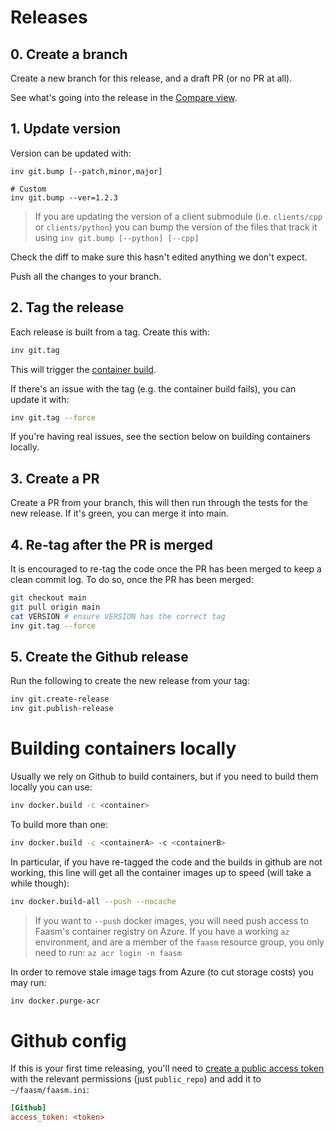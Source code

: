 # Releases

## 0. Create a branch

Create a new branch for this release, and a draft PR (or no PR at all).

See what's going into the release in the [Compare
view](https://github.com/faasm/faasm/compare).

## 1. Update version

Version can be updated with:

```
inv git.bump [--patch,minor,major]

# Custom
inv git.bump --ver=1.2.3
```

> If you are updating the version of a client submodule (i.e. `clients/cpp`
> or `clients/python`) you can bump the version of the files that track it
> using `inv git.bump [--python] [--cpp]`

Check the diff to make sure this hasn't edited anything we don't expect.

Push all the changes to your branch.

## 2. Tag the release

Each release is built from a tag. Create this with:

```bash
inv git.tag
```

This will trigger the [container
build](https://github.com/faasm/faasm/actions?query=workflow%3ARelease).

If there's an issue with the tag (e.g. the container build fails), you can
update it with:

```bash
inv git.tag --force
```

If you're having real issues, see the section below on building containers
locally.

## 3. Create a PR

Create a PR from your branch, this will then run through the tests for the new
release. If it's green, you can merge it into main.

## 4. Re-tag after the PR is merged

It is encouraged to re-tag the code once the PR has been merged to keep a clean
commit log. To do so, once the PR has been merged:

```bash
git checkout main
git pull origin main
cat VERSION # ensure VERSION has the correct tag
inv git.tag --force
```

## 5. Create the Github release

Run the following to create the new release from your tag:

```bash
inv git.create-release
inv git.publish-release
```

# Building containers locally

Usually we rely on Github to build containers, but if you need to build them
locally you can use:

```bash
inv docker.build -c <container>
```

To build more than one:

```bash
inv docker.build -c <containerA> -c <containerB>
```

In particular, if you have re-tagged the code and the builds in github are not
working, this line will get all the container images up to speed (will take a
while though):

```bash
inv docker.build-all --push --nocache
```

> If you want to `--push` docker images, you will need push access to Faasm's
> container registry on Azure. If you have a working `az` environment, and are
> a member of the `faasm` resource group, you only need to run:
> `az acr login -n faasm`

In order to remove stale image tags from Azure (to cut storage costs) you may
run:

```bash
inv docker.purge-acr
```

# Github config

If this is your first time releasing, you'll need to
[create a public access token](https://github.com/settings/tokens)
with the relevant permissions (just `public_repo`) and add it to
`~/faasm/faasm.ini`:

```ini
[Github]
access_token: <token>
```
